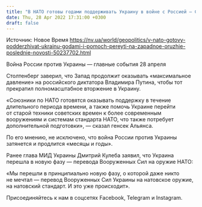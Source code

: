 ```yaml
---
title: "В НАТО готовы годами поддерживать Украину в войне с Россией — Столтенберг"
date: Thu, 28 Apr 2022 17:31:00 +0300
draft: false
---
```

Источник: Новое Время https://nv.ua/world/geopolitics/v-nato-gotovy-podderzhivat-ukrainu-godami-i-pomoch-pereyti-na-zapadnoe-oruzhie-poslednie-novosti-50237702.html


Война России против Украины — главные события 28 апреля

 Столтенберг заверил, что Запад продолжит оказывать «максимальное давление» на российского диктатора Владимира Путина, чтобы тот прекратил полномасштабное вторжение в Украину.

«Союзники по НАТО готовятся оказывать поддержку в течение длительного периода времени, а также помочь Украине перейти от старой техники советских времен к более современным вооружениям и системам стандарта НАТО, что также потребует дополнительной подготовки», — сказал генсек Альянса.

По его мнению, не исключено, что война России против Украины затянется и продлится «месяцы и годы».

Ранее глава МИД Украины Дмитрий Кулеба заявил, что Украина перешла в новую фазу — перевода Вооруженных Сил на оружие НАТО:

«Мы перешли в принципиально новую фазу, о которой даже никто не мечтал — перевод Вооруженных Сил Украины на натовское оружие, на натовский стандарт. И это уже происходит».

Присоединяйтесь к нам в соцсетях Facebook, Telegram и Instagram.
